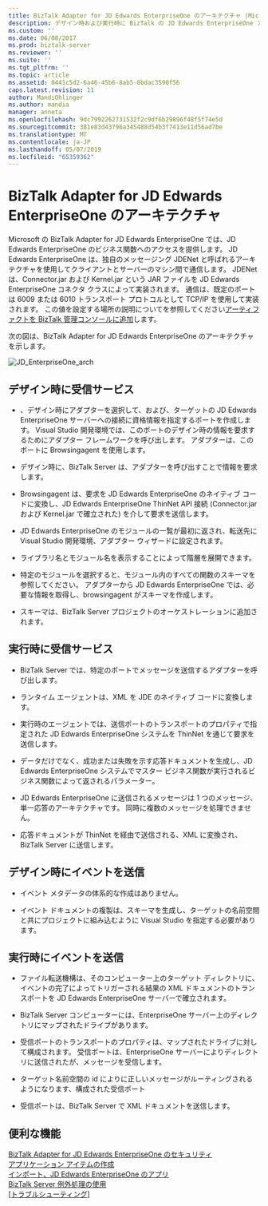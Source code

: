 ```yaml
---
title: BizTalk Adapter for JD Edwards EnterpriseOne のアーキテクチャ |Microsoft Docs
description: デザイン時および実行時に BizTalk の JD Edwards EnterpriseOne アダプター デザイン時および実行時、および送信イベント受信サービスを説明します。
ms.custom: ''
ms.date: 06/08/2017
ms.prod: biztalk-server
ms.reviewer: ''
ms.suite: ''
ms.tgt_pltfrm: ''
ms.topic: article
ms.assetid: 0441c5d2-6a46-45b6-8ab5-0bdac3590f56
caps.latest.revision: 11
author: MandiOhlinger
ms.author: mandia
manager: anneta
ms.openlocfilehash: 9dc7992262731532f2c9df6b29896f48f5f74e5d
ms.sourcegitcommit: 381e83d43796a345488d54b3f7413e11d56ad7be
ms.translationtype: MT
ms.contentlocale: ja-JP
ms.lasthandoff: 05/07/2019
ms.locfileid: "65359362"
---
```

# <a name="architecture-of-biztalk-adapter-for-jd-edwards-enterpriseone"></a>BizTalk Adapter for JD Edwards EnterpriseOne のアーキテクチャ
Microsoft の BizTalk Adapter for JD Edwards EnterpriseOne では、JD Edwards EnterpriseOne のビジネス関数へのアクセスを提供します。 JD Edwards EnterpriseOne は、独自のメッセージング JDENet と呼ばれるアーキテクチャを使用してクライアントとサーバーのマシン間で通信します。 JDENet は、Connector.jar および Kernel.jar という JAR ファイルを JD Edwards EnterpriseOne コネクタ クラスによって実装されます。 通信は、既定のポートは 6009 または 6010 トランスポート プロトコルとして TCP/IP を使用して実装されます。 この値を設定する場所の説明についてを参照してください[アーティファクトを BizTalk 管理コンソールに追加](../core/adding-biztalk-adapter-for-jd-edwards-oneworld.md)します。  
  
 次の図は、BizTalk Adapter for JD Edwards EnterpriseOne のアーキテクチャを示します。  
  
 ![](../core/media/jd-enterpriseone-arch.gif "JD_EnterpriseOne_arch")  
  
## <a name="inbound-services-at-design-time"></a>デザイン時に受信サービス  
  
-   、デザイン時にアダプターを選択して、および、ターゲットの JD Edwards EnterpriseOne サーバーへの接続に資格情報を指定するポートを作成します。 Visual Studio 開発環境では、このポートのデザイン時の情報を要求するためにアダプター フレームワークを呼び出します。 アダプターは、このポートに Browsingagent を使用します。  
  
-   デザイン時に、BizTalk Server は、アダプターを呼び出すことで情報を要求します。  
  
-   Browsingagent は、要求を JD Edwards EnterpriseOne のネイティブ コードに変換し、JD Edwards EnterpriseOne ThinNet API 接続 (Connector.jar および Kernel.jar で確立された) を介して要求を送信します。  
  
-   JD Edwards EnterpriseOne のモジュールの一覧が最初に返され、転送先に Visual Studio 開発環境、アダプター ウィザードに設定されます。  
  
-   ライブラリ名とモジュール名を表示することによって階層を展開できます。  
  
-   特定のモジュールを選択すると、モジュール内のすべての関数のスキーマを参照してください。 アダプターから JD Edwards EnterpriseOne では、必要な情報を取得し、browsingagent がスキーマを作成します。  
  
-   スキーマは、BizTalk Server プロジェクトのオーケストレーションに追加されます。  
  
## <a name="inbound-services-at-run-time"></a>実行時に受信サービス  
  
-   BizTalk Server では、特定のポートでメッセージを送信するアダプターを呼び出します。  
  
-   ランタイム エージェントは、XML を JDE のネイティブ コードに変換します。  
  
-   実行時のエージェントでは、送信ポートのトランスポートのプロパティで指定された JD Edwards EnterpriseOne システムを ThinNet を通じて要求を送信します。  
  
-   データだけでなく、成功または失敗を示す応答ドキュメントを生成し、JD Edwards EnterpriseOne システムでマスター ビジネス関数が実行されるビジネス関数によって返されるパラメーター。  
  
-   JD Edwards EnterpriseOne に送信されるメッセージは 1 つのメッセージ、単一応答のアーキテクチャです。 同時に複数のメッセージを処理できません。  
  
-   応答ドキュメントが ThinNet を経由で送信される、XML に変換され、BizTalk Server に送信します。  
  
## <a name="outbound-events-at-design-time"></a>デザイン時にイベントを送信  
  
-   イベント メタデータの体系的な作成はありません。  
  
-   イベント ドキュメントの複製は、スキーマを生成し、ターゲットの名前空間と共にプロジェクトに組み込むように Visual Studio を指定する必要があります。  
  
## <a name="outbound-events-at-run-time"></a>実行時にイベントを送信  
  
-   ファイル転送機構は、そのコンピューター上のターゲット ディレクトリに、イベントの完了によってトリガーされる結果の XML ドキュメントのトランスポートを JD Edwards EnterpriseOne サーバーで確立されます。  
  
-   BizTalk Server コンピューターには、EnterpriseOne サーバー上のディレクトリにマップされたドライブがあります。  
  
-   受信ポートのトランスポートのプロパティは、マップされたドライブに対して構成されます。 受信ポートは、EnterpriseOne サーバーによりディレクトリに送信されたが、メッセージを受信します。  
  
-   ターゲット名前空間の id によりに正しいメッセージがルーティングされるようになります、構成された受信ポート  
  
-   受信ポートは、BizTalk Server で XML ドキュメントを送信します。  
  
## <a name="more-good-stuff"></a>便利な機能
[BizTalk Adapter for JD Edwards EnterpriseOne のセキュリティ](../core/security-in-biztalk-adapter-for-jd-edwards-enterpriseone.md)  
[アプリケーション アイテムの作成](../core/developing-applications2.md)  
[インポート、JD Edwards EnterpriseOne のアプリ](../core/deploying-biztalk-adapter-for-jd-edwards-enterpriseone.md)  
[BizTalk Server 例外処理の使用](../core/using-biztalk-server-exception-handling3.md)  
[[トラブルシューティング]](../core/troubleshooting-jd-edwards-enterpriseone.md)  
